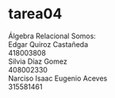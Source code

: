 # tarea04
Álgebra Relacional
Somos:<br/>
   Edgar Quiroz Castañeda<br/>
     418003808<br/>
   Silvia Díaz Gomez<br/>
     408002330<br/>
   Narciso Isaac Eugenio Aceves<br/>
     315581461<br/>
